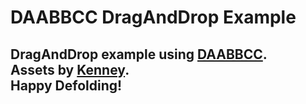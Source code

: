 # DAABBCC DragAndDrop Example
DragAndDrop example using [DAABBCC](https://github.com/selimanac/DAABBCC).  
Assets by [Kenney](https://www.kenney.nl/).  
Happy Defolding!
---